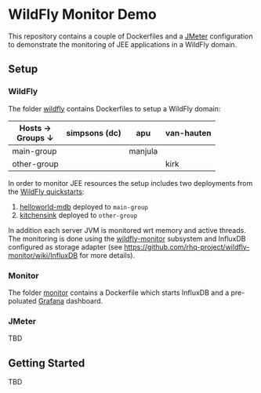# WildFly Monitor Demo

This repository contains a couple of Dockerfiles and a [JMeter](http://jmeter.apache.org/) configuration to demonstrate the monitoring of JEE applications in a WildFly domain. 

## Setup

### WildFly

The folder [wildfly](wildfly) contains Dockerfiles to setup a WildFly domain:

| Hosts  &rarr;<br/>Groups &darr; | simpsons (dc) | apu     | van-hauten |
|---------------------------------|---------------|---------|------------|
| main-group                      |               | manjula |            |
| other-group                     |               |         | kirk       |

In order to monitor JEE resources the setup includes two deployments from the [WildFly quickstarts](https://github.com/wildfly/quickstart):

1. [helloworld-mdb](https://github.com/wildfly/quickstart/tree/master/helloworld-mdb) deployed to `main-group`
1. [kitchensink](https://github.com/wildfly/quickstart/tree/master/kitchensink) deployed to `other-group`

In addition each server JVM is monitored wrt memory and active threads. The monitoring is done using the [wildfly-monitor](https://github.com/rhq-project/wildfly-monitor) subsystem and InfluxDB configured as storage adapter (see https://github.com/rhq-project/wildfly-monitor/wiki/InfluxDB for more details).

### Monitor

The folder [monitor](monitor) contains a Dockerfile which starts InfluxDB and a pre-poluated  [Grafana](http://grafana.org/) dashboard. 

### JMeter

TBD

## Getting Started

TBD